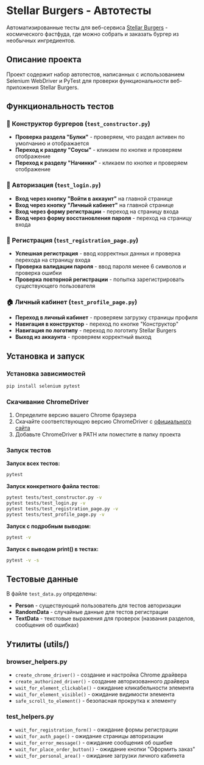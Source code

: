 # Stellar Burgers - Автотесты

Автоматизированные тесты для веб-сервиса [Stellar Burgers](https://stellarburgers.nomoreparties.site/) - космического фастфуда, где можно собрать и заказать бургер из необычных ингредиентов.

## Описание проекта

Проект содержит набор автотестов, написанных с использованием Selenium WebDriver и PyTest для проверки функциональности веб-приложения Stellar Burgers.

## Функциональность тестов

### 🍔 Конструктор бургеров (`test_constructor.py`)
- **Проверка раздела "Булки"** - проверяем, что раздел активен по умолчанию и отображается
- **Переход к разделу "Соусы"** - кликаем по кнопке и проверяем отображение
- **Переход к разделу "Начинки"** - кликаем по кнопке и проверяем отображение

### 🔐 Авторизация (`test_login.py`)
- **Вход через кнопку "Войти в аккаунт"** на главной странице
- **Вход через кнопку "Личный кабинет"** на главной странице
- **Вход через форму регистрации** - переход на страницу входа
- **Вход через форму восстановления пароля** - переход на страницу входа

### 👤 Регистрация (`test_registration_page.py`)
- **Успешная регистрация** - ввод корректных данных и проверка перехода на страницу входа
- **Проверка валидации пароля** - ввод пароля менее 6 символов и проверка ошибки
- **Проверка повторной регистрации** - попытка зарегистрировать существующего пользователя

### 🏠 Личный кабинет (`test_profile_page.py`)
- **Переход в личный кабинет** - проверяем загрузку страницы профиля
- **Навигация в конструктор** - переход по кнопке "Конструктор"
- **Навигация по логотипу** - переход по логотипу Stellar Burgers
- **Выход из аккаунта** - проверяем корректный выход

## Установка и запуск

### Установка зависимостей
```bash
pip install selenium pytest
```

### Скачивание ChromeDriver
1. Определите версию вашего Chrome браузера
2. Скачайте соответствующую версию ChromeDriver с [официального сайта](https://chromedriver.chromium.org/)
3. Добавьте ChromeDriver в PATH или поместите в папку проекта

### Запуск тестов

**Запуск всех тестов:**
```bash
pytest
```

**Запуск конкретного файла тестов:**
```bash
pytest tests/test_constructor.py -v
pytest tests/test_login.py -v
pytest tests/test_registration_page.py -v
pytest tests/test_profile_page.py -v
```

**Запуск с подробным выводом:**
```bash
pytest -v
```

**Запуск с выводом print() в тестах:**
```bash
pytest -v -s
```

## Тестовые данные

В файле `test_data.py` определены:
- **Person** - существующий пользователь для тестов авторизации
- **RandomData** - случайные данные для тестов регистрации
- **TextData** - текстовые выражения для проверок (названия разделов, сообщения об ошибках)

## Утилиты (utils/)

### **browser_helpers.py**
- `create_chrome_driver()` - создание и настройка Chrome драйвера
- `create_authorized_driver()` - создание авторизованного драйвера
- `wait_for_element_clickable()` - ожидание кликабельности элемента
- `wait_for_element_visible()` - ожидание видимости элемента
- `safe_scroll_to_element()` - безопасная прокрутка к элементу



### **test_helpers.py**
- `wait_for_registration_form()` - ожидание формы регистрации
- `wait_for_auth_page()` - ожидание страницы авторизации
- `wait_for_error_message()` - ожидание сообщения об ошибке
- `wait_for_place_order_button()` - ожидание кнопки "Оформить заказ"
- `wait_for_personal_area()` - ожидание загрузки личного кабинета